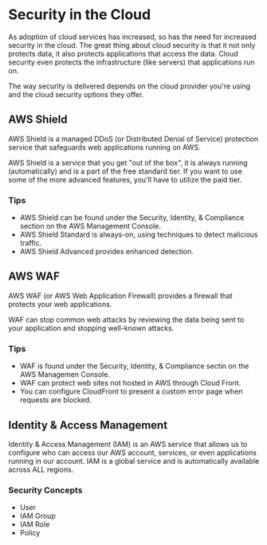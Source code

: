 # Security in the Cloud
As adoption of cloud services has increased, so has the need for increased security in the cloud. The great thing about cloud security is that it not only protects data, it also protects applications that access the data. Cloud security even protects the infrastructure (like servers) that applications run on.

The way security is delivered depends on the cloud provider you're using and the cloud security options they offer.

## AWS Shield
AWS Shield is a managed DDoS (or Distributed Denial of Service) protection service that safeguards web applications running on AWS. 

AWS Shield is a service that you get "out of the box", it is always running (automatically) and is a part of the free standard tier. If you want to use some of the more advanced features, you'll have to utilize the paid tier. 

### Tips
  - AWS Shield can be found under the Security, Identity, & Compliance section on the AWS Management Console.
  - AWS Shield Standard is always-on, using techniques to detect malicious traffic.
  - AWS Shield Advanced provides enhanced detection.

## AWS WAF
AWS WAF (or AWS Web Application Firewall) provides a firewall that protects your web applications. 

WAF can stop common web attacks by reviewing the data being sent to your application and stopping well-known attacks.
### Tips
  - WAF is found under the Security, Identity, & Compliance sectin on the AWS Managemen Console.
  - WAF can protect web sites not hosted in AWS through Cloud Front.
  - You can configure CloudFront to present a custom error page when requests are blocked.
  
## Identity & Access Management
Identity & Access Management (IAM) is an AWS service that allows us to configure who can access our AWS account, services, or even applications running in our account. IAM is a global service and is automatically available across ALL regions.
### Security Concepts
  - User
  - IAM Group
  - IAM Role
  - Policy




